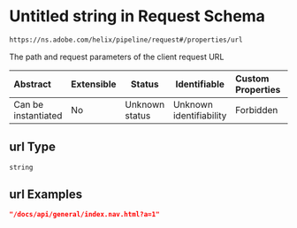 # Untitled string in Request Schema

```txt
https://ns.adobe.com/helix/pipeline/request#/properties/url
```

The path and request parameters of the client request URL


| Abstract            | Extensible | Status         | Identifiable            | Custom Properties | Additional Properties | Access Restrictions | Defined In                                                          |
| :------------------ | ---------- | -------------- | ----------------------- | :---------------- | --------------------- | ------------------- | ------------------------------------------------------------------- |
| Can be instantiated | No         | Unknown status | Unknown identifiability | Forbidden         | Allowed               | none                | [request.schema.json\*](request.schema.json "open original schema") |

## url Type

`string`

## url Examples

```json
"/docs/api/general/index.nav.html?a=1"
```
